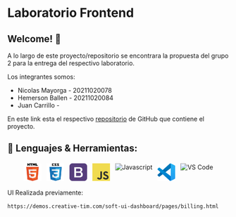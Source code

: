 # Laboratorio Frontend

## Welcome! 👋

A lo largo de este proyecto/repositorio se encontrara la propuesta del grupo 2 para la entrega del respectivo laboratorio.

Los integrantes somos:

- Nicolas Mayorga - 20211020078
- Hemerson Ballen - 20211020084
- Juan Carrillo -

En este link esta el respectivo [repositorio](https://github.com/JuanCarrill0/LabUDistrital/tree/Money) de GitHub que contiene el proyecto.

## 🧰 Lenguajes & Herramientas:

<p align="center">
<img src="https://raw.githubusercontent.com/github/explore/80688e429a7d4ef2fca1e82350fe8e3517d3494d/topics/html/html.png" alt="html" height="40" style="vertical-align:top; margin:4px">
<img src="https://raw.githubusercontent.com/github/explore/80688e429a7d4ef2fca1e82350fe8e3517d3494d/topics/css/css.png" alt="css" height="40" style="vertical-align:top; margin:4px">
<img src="https://raw.githubusercontent.com/github/explore/80688e429a7d4ef2fca1e82350fe8e3517d3494d/topics/bootstrap/bootstrap.png" alt="bootstrap" height="40" style="vertical-align:top; margin:4px">
<img src="https://raw.githubusercontent.com/github/explore/80688e429a7d4ef2fca1e82350fe8e3517d3494d/topics/javascript/javascript.png" alt="Javascript" height="40" style="vertical-align:top; margin:4px">
<img src="https://www.pngitem.com/pimgs/m/206-2069866_transparent-css3-logo-png-jquery-logo-png-png.png" alt="Javascript" height="40" style="vertical-align:top; margin:4px">
<img src="https://raw.githubusercontent.com/github/explore/80688e429a7d4ef2fca1e82350fe8e3517d3494d/topics/visual-studio-code/visual-studio-code.png" alt="VS Code" height="40" style="vertical-align:top; margin:4px">
<img src="https://git-scm.com/images/logos/downloads/Git-Icon-1788C.png" alt="VS Code" height="40" style="vertical-align:top; margin:4px">
</p>

UI Realizada previamente:

```sh
https://demos.creative-tim.com/soft-ui-dashboard/pages/billing.html

```
